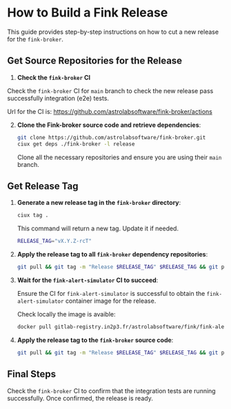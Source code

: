 # How to Build a Fink Release

This guide provides step-by-step instructions on how to cut a new release for the `fink-broker`.

## Get Source Repositories for the Release

1. **Check the `fink-broker` CI**

Check the `fink-broker` CI for `main` branch to check the new release pass successfully integration (e2e) tests.

Url for the CI is: https://github.com/astrolabsoftware/fink-broker/actions

2. **Clone the Fink-broker source code and retrieve dependencies**:

    ```bash
    git clone https://github.com/astrolabsoftware/fink-broker.git
    ciux get deps ./fink-broker -l release
    ```

    Clone all the necessary repositories and ensure you are using their `main` branch.

## Get Release Tag

1. **Generate a new release tag in the `fink-broker` directory**:

    ```bash
    ciux tag .
    ```

    This command will return a new tag. Update it if needed.

    ```bash
    RELEASE_TAG="vX.Y.Z-rcT"
    ```

2. **Apply the release tag to all `fink-broker` dependency repositories**:

    ```bash
    git pull && git tag -m "Release $RELEASE_TAG" $RELEASE_TAG && git push --tags
    ```

3. **Wait for the `fink-alert-simulator` CI to succeed**:

    Ensure the CI for `fink-alert-simulator` is successful to obtain the `fink-alert-simulator` container image for the release.

    Check locally the image is avaible:

    ```bash
    docker pull gitlab-registry.in2p3.fr/astrolabsoftware/fink/fink-alert-simulator:"$RELEASE_TAG"
    ```

4. **Apply the release tag to the `fink-broker` source code**:

    ```bash
    git pull && git tag -m "Release $RELEASE_TAG" $RELEASE_TAG && git push --tags
    ```

## Final Steps

Check the `fink-broker` CI to confirm that the integration tests are running successfully. Once confirmed, the release is ready.